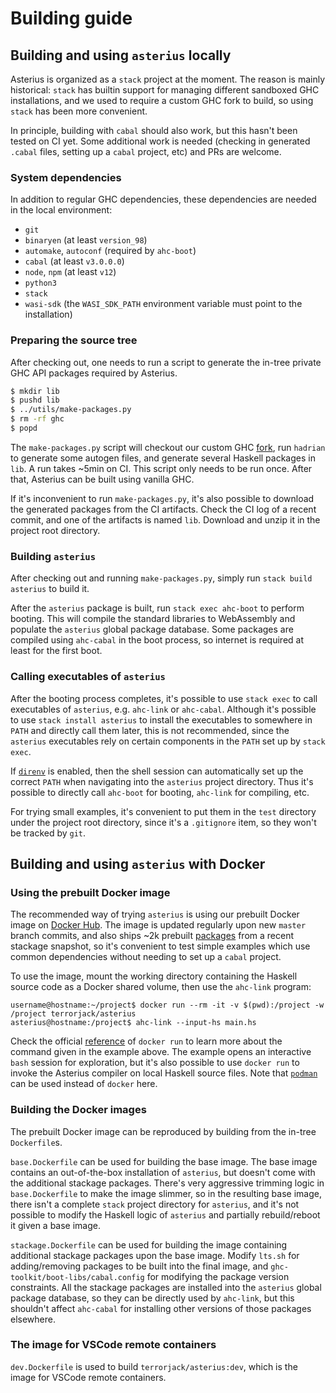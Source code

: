 # Building guide

## Building and using `asterius` locally

Asterius is organized as a `stack` project at the moment. The reason is mainly
historical: `stack` has builtin support for managing different sandboxed GHC
installations, and we used to require a custom GHC fork to build, so using
`stack` has been more convenient.

In principle, building with `cabal` should also work, but this hasn't been
tested on CI yet. Some additional work is needed (checking in generated `.cabal`
files, setting up a `cabal` project, etc) and PRs are welcome.

### System dependencies

In addition to regular GHC dependencies, these dependencies are
needed in the local environment:

* `git`
* `binaryen` (at least `version_98`)
* `automake`, `autoconf` (required by `ahc-boot`)
* `cabal` (at least `v3.0.0.0`)
* `node`, `npm` (at least `v12`)
* `python3`
* `stack`
* `wasi-sdk` (the `WASI_SDK_PATH` environment variable must point to the
  installation)

### Preparing the source tree

After checking out, one needs to run a script to generate the in-tree private
GHC API packages required by Asterius.

```sh
$ mkdir lib
$ pushd lib
$ ../utils/make-packages.py
$ rm -rf ghc
$ popd
```

The `make-packages.py` script will checkout our custom GHC
[fork](https://github.com/TerrorJack/ghc), run `hadrian` to generate some
autogen files, and generate several Haskell packages in `lib`. A run takes ~5min
on CI. This script only needs to be run once. After that, Asterius can be built
using vanilla GHC.

If it's inconvenient to run `make-packages.py`, it's also possible to download
the generated packages from the CI artifacts. Check the CI log of a recent
commit, and one of the artifacts is named `lib`. Download and unzip it in the
project root directory.

### Building `asterius`

After checking out and running `make-packages.py`, simply run `stack build
asterius` to build it.

After the `asterius` package is built, run `stack exec ahc-boot` to perform
booting. This will compile the standard libraries to WebAssembly and populate
the `asterius` global package database. Some packages are compiled using
`ahc-cabal` in the boot process, so internet is required at least for the first
boot.

### Calling executables of `asterius`

After the booting process completes, it's possible to use `stack exec` to call
executables of `asterius`, e.g. `ahc-link` or `ahc-cabal`. Although it's
possible to use `stack install asterius` to install the executables to somewhere
in `PATH` and directly call them later, this is not recommended, since the
`asterius` executables rely on certain components in the `PATH` set up by `stack
exec`.

If [`direnv`](https://direnv.net) is enabled, then the shell session can
automatically set up the correct `PATH` when navigating into the `asterius`
project directory. Thus it's possible to directly call `ahc-boot` for booting,
`ahc-link` for compiling, etc.

For trying small examples, it's convenient to put them in the `test` directory
under the project root directory, since it's a `.gitignore` item, so they won't
be tracked by `git`.

## Building and using `asterius` with Docker

### Using the prebuilt Docker image

The recommended way of trying `asterius` is using our prebuilt Docker image on
[Docker Hub](https://hub.docker.com/r/terrorjack/asterius). The image is updated
regularly upon new `master` branch commits, and also ships ~2k prebuilt
[packages](https://github.com/tweag/asterius/issues/354) from a recent stackage
snapshot, so it's convenient to test simple examples which use common
dependencies without needing to set up a `cabal` project.

To use the image, mount the working directory containing the Haskell source code
as a Docker shared volume, then use the `ahc-link` program:

```
username@hostname:~/project$ docker run --rm -it -v $(pwd):/project -w /project terrorjack/asterius
asterius@hostname:/project$ ahc-link --input-hs main.hs
```

Check the official
[reference](https://docs.docker.com/engine/reference/commandline/run) of `docker
run` to learn more about the command given in the example above. The example
opens an interactive `bash` session for exploration, but it's also possible to
use `docker run` to invoke the Asterius compiler on local Haskell source files.
Note that [`podman`](https://podman.io) can be used instead of `docker` here.

### Building the Docker images

The prebuilt Docker image can be reproduced by building from the in-tree
`Dockerfile`s.

`base.Dockerfile` can be used for building the base image. The base image
contains an out-of-the-box installation of `asterius`, but doesn't come with the
additional stackage packages. There's very aggressive trimming logic in
`base.Dockerfile` to make the image slimmer, so in the resulting base image,
there isn't a complete `stack` project directory for `asterius`, and it's not
possible to modify the Haskell logic of `asterius` and partially rebuild/reboot
it given a base image.

`stackage.Dockerfile` can be used for building the image containing additional
stackage packages upon the base image. Modify `lts.sh` for adding/removing
packages to be built into the final image, and
`ghc-toolkit/boot-libs/cabal.config` for modifying the package version
constraints. All the stackage packages are installed into the `asterius` global
package database, so they can be directly used by `ahc-link`, but this shouldn't
affect `ahc-cabal` for installing other versions of those packages elsewhere.

### The image for VSCode remote containers

`dev.Dockerfile` is used to build `terrorjack/asterius:dev`, which is the image
for VSCode remote containers.
